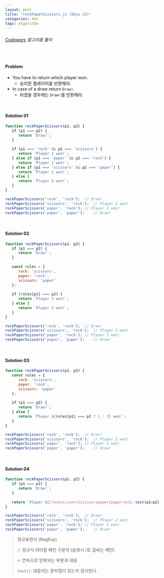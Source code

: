 ```yaml
---
layout: post
title: "rockPaperScissors.js (8kyu 23)"
categories: dev
tags: algorithm
---
```


###### [Codewars](https://www.codewars.com) 알고리즘 풀이

<br>

#### Problem

- You have to return which player won.
  - 승리한 플레이어를 반환해라.
- In case of a draw return `Draw!`.
  - 비겼을 경우에는 `Draw!`를 반환해라.

<br>

#### Solution 01

```js
function rockPaperScissors(p1, p2) {
   if (p1 === p2) {
      return `Draw!`;
   }
   
   if (p1 === 'rock' && p2 === 'scissors') {
      return `Player 1 won!`;
   } else if (p1 === 'paper' && p2 === 'rock') {
      return `Player 1 won!`;
   } else if (p1 === 'scissors' && p2 === 'paper') {
      return `Player 1 won!`;
   } else {
      return `Player 2 won!`;
   }
}

rockPaperScissors('rock', 'rock');	// Draw!
rockPaperScissors('scissors', 'rock');	// Player 2 won!
rockPaperScissors('paper', 'rock');	// Player 1 won!
rockPaperScissors('paper', 'paper');	// Draw!
```

<br>

#### Solution 02

```js
function rockPaperScissors(p1, p2) {
   if (p1 === p2) {
      return `Draw!`;
   }
   
   const rules = {
      rock: 'scissors',
      paper: 'rock',
      scissors: 'paper'
   };
   
   if (rules[p1] === p2) {
      return `Player 1 won!`;
   } else {
      return `Player 2 won!`;
   }
}

rockPaperScissors('rock', 'rock');	// Draw!
rockPaperScissors('scissors', 'rock');	// Player 2 won!
rockPaperScissors('paper', 'rock');	// Player 1 won!
rockPaperScissors('paper', 'paper');	// Draw!
```

<br>

#### Solution 03

```js
function rockPaperScissors(p1, p2) {
   const rules = {
      rock: 'scissors',
      paper: 'rock',
      scissors: 'paper'
   };
   
   if (p1 === p2) {
      return `Draw!`;
   } else {
      return `Player ${rules[p1] === p2 ? 1 : 2} won!`;
   }
}

rockPaperScissors('rock', 'rock');	// Draw!
rockPaperScissors('scissors', 'rock');	// Player 2 won!
rockPaperScissors('paper', 'rock');	// Player 1 won!
rockPaperScissors('paper', 'paper');	// Draw!
```

<br>

#### Solution 04

```js
function rockPaperScissors(p1, p2) {
   if (p1 === p2) {
      return `Draw!`;
   }
   
   return `Player ${/rockscissors|scissorspaper|paperrock/.test(p1+p2) ? 1 : 2} won!`;
}

rockPaperScissors('rock', 'rock');	// Draw!
rockPaperScissors('scissors', 'rock');	// Player 2 won!
rockPaperScissors('paper', 'rock');	// Player 1 won!
rockPaperScissors('paper', 'paper');	// Draw!
```

> 정규표현식 (RegExp)
>
> `/`: 정규식 리터럴 패턴 구분자 (슬래시 /로 감싸는 패턴)
>
> `+`: 연속으로 반복되는 부분과 대응
>
> `test()`: 대응되는 문자열이 있는지 검사한다.

<br>